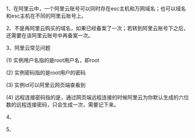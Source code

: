 1、在阿里云中，一个阿里云账号可以同时存在esc主机和万网域名；也可以域名和esc主机在不同的阿里云账号上。

 

2、不是再阿里云购买的域名，如果已经备案了一次；若转到阿里云账号下之后，还需要在该阿里云账号中再备案一次。

 

3、阿里云常见问题

(1) 实例用户名指的是root用户名，即root

(2) 实例密码指的是root用户的密码

(3) 实例id可以阿里云网页端查看到

(4) 远程连接密码指的是，通过网页端远程连接的时候阿里云为你默认生成的六位数的远程连接密码，只会生成一次，需要记下来。

4、 

5、 